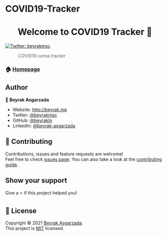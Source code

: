# COVID19-Tracker

<h1 align="center">Welcome to COVID19 Tracker 👋</h1>
<p>
  <a href="https://twitter.com/beyrakmsc" target="_blank">
    <img alt="Twitter: beyrakmsc" src="https://img.shields.io/twitter/follow/beyrakmsc.svg?style=social" />
  </a>
</p>

> COVID19 corna tracker

### 🏠 [Homepage](https://github.com/kefranabg/readme-md-generator#readme)


## Author

👤 **Beyrak Asgarzada**

* Website: http://beyrak.me
* Twitter: [@beyrakmsc](https://twitter.com/beyrakmsc)
* GitHub: [@beyrakIn](https://github.com/beyrakIn)
* LinkedIn: [@beyrak-asgarzada](https://linkedin.com/in/beyrak-asgarzada)

## 🤝 Contributing

Contributions, issues and feature requests are welcome!<br />Feel free to check [issues page](https://github.com/kefranabg/readme-md-generator/issues). You can also take a look at the [contributing guide](https://github.com/kefranabg/readme-md-generator/blob/master/CONTRIBUTING.md).

## Show your support

Give a ⭐️ if this project helped you!

## 📝 License

Copyright © 2021 [Beyrak Asgarzada](https://github.com/beyrakIn).<br />
This project is [MIT](https://github.com/kefranabg/readme-md-generator/blob/master/LICENSE) licensed.
